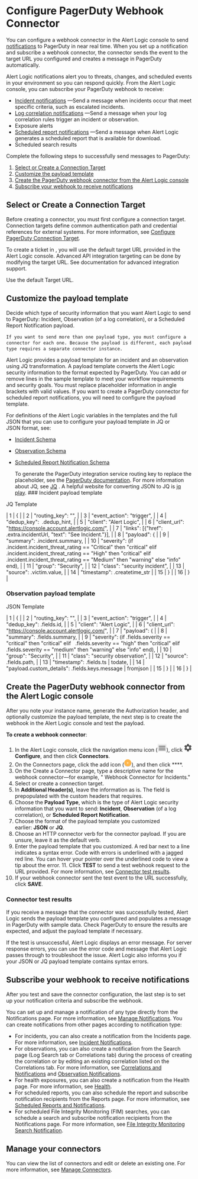 # Configure PagerDuty Webhook Connector

You can configure a webhook connector in the Alert Logic console  to send [notifications](../notifications.md) to PagerDuty in near real time. When  you set up a notification and subscribe a webhook connector, the connector sends the event to the target URL you configured and creates a message in PagerDuty automatically.

Alert Logic notifications alert you to threats, changes, and scheduled events in your environment so you can respond quickly. From the Alert Logic console, you can subscribe your PagerDuty webhook to receive:

* [Incident notifications](../notifications/incident.md)        —Send a message when incidents occur that meet specific criteria, such as escalated incidents.
* [Log correlation notifications](../notifications/log-correlation.md)        —Send a message when your log correlation rules trigger an incident or observation.
* Exposure alerts
* [Scheduled report notifications](../notifications/report.md)        —Send a message when Alert Logic generates a scheduled report  that is available for download.
* Scheduled search results

Complete the following steps to successfully send messages to PagerDuty:

1. [Select or Create a Connection Target](#SelectorCreateaConnectionTarget)
2. [Customize the payload template](#Customizethesamplepayloadtemplate)
3. [Create the PagerDuty webhook connector from the Alert Logic console](#CreatethePagerDutywebhookconnectorfromtheAlertLogicconsole)
4. [Subscribe your webhook to receive notifications](#Subscribeyourwebhooktoreceivenotifications)

## Select or Create a Connection Target

Before creating a connector, you must first configure a connection target. Connection targets define common authentication path and credential references for external systems. For more information, see [Configure PagerDuty Connection Target](../../Z-Sandbox/bbaskin/connectors-beta/connection-targets/pagerduty.md).

To create a ticket in , you will use the default target URL provided in the Alert Logic console. Advanced API integration targeting can be done by modifying the target URL. See  documentation for advanced integration support.

Use the default Target URL.

## Customize the payload template

Decide which type of security information that you want Alert Logic to send to PagerDuty: Incident, Observation (of a log correlation), or a Scheduled Report Notification payload.

    If you want to send more than one payload type, you must configure a connector for each one. Because the payload is different, each payload type requires a separate connector instance.     
Alert Logic provides a payload template for an incident and an observation using JQ transformation. A payload template converts the Alert Logic security information to the format expected by PagerDuty. You can add or remove lines in the sample template to meet your workflow requirements and security goals. You must replace placeholder information in angle brackets with valid values. If you want to create a PagerDuty connector for scheduled report notifications, you will need to configure the payload template.

For definitions of the Alert Logic variables in the templates and the full  JSON that you can use to configure your payload template in JQ or JSON format, see:

* [Incident Schema](../connectors/incident.md)
* [Observation Schema](../connectors/observation.md)
* [Scheduled Report Notification Schema](../connectors/scheduled-report-notification-payload.md)

    To  generate the PagerDuty integration service routing key to replace the <ROUTING KEY> placeholder, see the [PagerDuty documentation](https://support.pagerduty.com/docs/services-and-integrations#section-events-api-v2). For more information about JQ, see [JQ](https://stedolan.github.io/jq/#:~:text=jq) . A helpful website for converting JSON to JQ is [jq play](https://jqplay.org/).    ### Incident payload template

JQ Template

| 1 | { |
| 2 | "routing_key": "<ROUTING KEY>", |
| 3 | "event_action": "trigger", |
| 4 | "dedup_key":  .dedup_hint, |
| 5 | "client": "Alert Logic", |
| 6 | "client_url": "https://console.account.alertlogic.com/", |
| 7 | "links": [{"href": .extra.incidentUrl, "text": "See Incident."}], |
| 8 | "payload": { |
| 9 | "summary": .incident.summary, |
| 10 | "severity": (if .incident.incident_threat_rating == "Critical" then "critical" elif .incident.incident_threat_rating == "High" then "critical" elif .incident.incident_threat_rating == "Medium" then "warning" else "info" end), |
| 11 | "group": "Security", |
| 12 | "class": "security incident", |
| 13 | "source": .victim.value, |
| 14 | "timestamp": .createtime_str |
| 15 | } |
| 16 | } |

### Observation payload template

JSON Template

| 1 | { |
| 2 | "routing_key": "<ROUTING KEY>", |
| 3 | "event_action": "trigger", |
| 4 | "dedup_key": .fields.id, |
| 5 | "client": "Alert Logic", |
| 6 | "client_url": "https://console.account.alertlogic.com/", |
| 7 | "payload": { |
| 8 | "summary": .fields.summary, |
| 9 | "severity": (if .fields.severity == "critical" then "critical" elif   .fields.severity == "high" then "critical" elif .fields.severity == "medium" then "warning" else "info" end), |
| 10 | "group": "Security", |
| 11 | "class": "security observation", |
| 12 | "source": .fields.path, |
| 13 | "timestamp": .fields.ts | todate, |
| 14 | "payload.custom_details": .fields.keys.message | fromjson |
| 15 | } |
| 16 | } |

## Create the PagerDuty webhook connector from the Alert Logic console

After you note your  instance name, generate the Authorization header, and optionally customize  the payload template, the next step is to create the webhook in the Alert Logic console  and test the payload.

**To create a  webhook connector**:

1. In the Alert Logic console, click the navigation menu icon (![](../../Resources/Images/dashboard/menu-icon.png)), click ![](../../Resources/Images/dashboard/configure-icon.png)**Configure**, and then click **Connectors**.
2. On the Connectors page, click the add icon (![](../../Resources/Images/Icons/cdAddPlus.png)), and then click ****.
3. On the Create a  Connector page, type a descriptive name for the webhook connector—for example, " Webhook Connector for Incidents."
4. Select or create a connection target.
5. In **Additional Header(s)**, leave the information as is. The field is prepopulated with the custom headers that  requires.
6. Choose the **Payload Type**, which is the type of Alert Logic security information that you want to send: **Incident**, **Observation** (of a log correlation), or **Scheduled Report Notification**.
7. Choose the format of the payload template you customized earlier: **JSON**  or **JQ**.
8. Choose an HTTP connector verb for the connector payload. If you are unsure, leave it as the default verb.
9. Enter the payload template that you customized.
      A red bar next to a line indicates a syntax error. Code with errors is underlined with a jagged red line. You can hover your pointer over the underlined code to view a tip about the error.       11. Click **TEST** to send a test webhook request to the  URL provided. For more information, see [Connector test results](#Connectortestresults).
12. If your webhook connector sent the test event to the  URL successfully, click **SAVE**.

### Connector test results

If you receive a message that the connector was successfully tested, Alert Logic sends the payload template you configured and populates a message in PagerDuty with sample data. Check PagerDuty to ensure the results are expected, and adjust the payload template if necessary.

If the test is unsuccessful, Alert Logic displays an error message. For server response errors, you can use the error code and message that Alert Logic passes through to troubleshoot the issue. Alert Logic also informs you if your JSON or JQ payload template contains syntax errors.

## Subscribe your webhook to receive notifications

After you test and save the connector configuration, the last step is to set up your notification criteria and subscribe the webhook.

You can set up and manage a notification of any type directly from the Notifications page. For more information, see [Manage Notifications](../notifications/manage.md). You can create notifications from other pages according to notification type:

* For incidents, you can also create a notification from the Incidents page. For more information, see [Incident Notifications](../notifications/incident.md).
* For observations, you can also create a notification   from the Search page (Log Search tab or Correlations tab) during the process of creating the correlation or by editing an existing correlation listed on the Correlations tab. For more information, see [Correlations and Notifications](../notifications/log-correlation.md) and [Observation Notifications](../notifications/observation.md).
* For health exposures, you can also create a notification from the Health page. For more information, see [Health](../../analyze/health.md).
* For scheduled reports, you can also schedule the report and subscribe notification recipients from the Reports page. For more information, see [Scheduled Reports and Notifications](../notifications/report.md).
* For scheduled File Integrity Monitoring (FIM) searches, you can schedule a search and subscribe notification recipients from the Notifications page. For more information, see [File Integrity Monitoring Search Notification](../notifications/fim-search.md).

## Manage your connectors

You can view the list of connectors and edit or delete an existing one. For more information, see [Manage Connectors](../connectors/manage-connectors.md).
